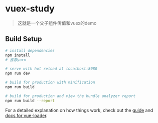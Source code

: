 # vuex-study

> 这就是一个父子组件传值和vuex的demo

## Build Setup

``` bash
# install dependencies
npm install
# 推荐yarn

# serve with hot reload at localhost:8080
npm run dev

# build for production with minification
npm run build

# build for production and view the bundle analyzer report
npm run build --report
```

For a detailed explanation on how things work, check out the [guide](http://vuejs-templates.github.io/webpack/) and [docs for vue-loader](http://vuejs.github.io/vue-loader).
